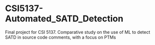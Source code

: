 # CSI5137-Automated_SATD_Detection
Final project for CSI 5137. Comparative study on the use of ML to detect SATD in source code comments, with a focus on PTMs
